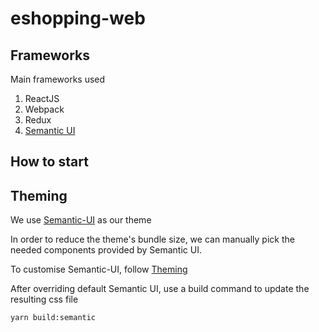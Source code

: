 # eshopping-web

## Frameworks

Main frameworks used

1. ReactJS
1. Webpack
1. Redux
1. [Semantic UI](https://react.semantic-ui.com/introduction)

## How to start



## Theming

We use [Semantic-UI](https://react.semantic-ui.com/introduction) as our theme

In order to reduce the theme's bundle size, we can manually pick the needed components provided by Semantic UI.

To customise Semantic-UI, follow [Theming](https://semantic-ui.com/usage/theming.html)

After overriding default Semantic UI, use a build command to update the resulting css file

```
yarn build:semantic
```